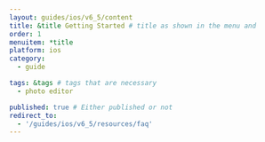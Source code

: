 ```yaml
---
layout: guides/ios/v6_5/content
title: &title Getting Started # title as shown in the menu and 
order: 1
menuitem: *title
platform: ios
category: 
  - guide

tags: &tags # tags that are necessary
  - photo editor 

published: true # Either published or not 
redirect_to:
  - '/guides/ios/v6_5/resources/faq'
---
```


